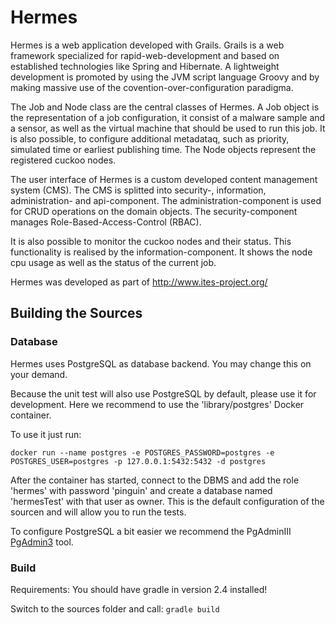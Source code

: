 Hermes
======

Hermes is a web application developed with Grails. Grails is a web framework specialized for rapid-web-development and based on established technologies like Spring and Hibernate. A lightweight development is promoted by using the JVM script language Groovy and by making massive use of the covention-over-configuration paradigma.

The Job and Node class are the central classes of Hermes. A Job object is the representation of a job configuration, it consist of a malware sample and a sensor, as well as the virtual machine that should be used to run this job. It is also possible, to configure additional metadataq, such as priority, simulated time or earliest publishing time. The Node objects represent the registered cuckoo nodes.

The user interface of Hermes is a custom developed content management system (CMS). The CMS is splitted into security-, information, administration- and api-component. The administration-component is used for CRUD operations on the domain objects. The security-component manages Role-Based-Access-Control (RBAC).

It is also possible to monitor the cuckoo nodes and their status. This functionality is realised by the information-component. It shows the node cpu usage as well as the status of the current job.

Hermes was developed as part of http://www.ites-project.org/

## Building the Sources

### Database
Hermes uses PostgreSQL as database backend. You may change this on your demand.

Because the unit test will also use PostgreSQL by default, please use it for development. Here we recommend to use the 'library/postgres' Docker container.

To use it just run:

`docker run --name postgres -e POSTGRES_PASSWORD=postgres -e POSTGRES_USER=postgres -p 127.0.0.1:5432:5432 -d postgres`

After the container has started, connect to the DBMS and add the role 'hermes' with password 'pinguin' and create a database named 'hermesTest' with that user as owner. This is the default configuration of the sourcen and will allow you to run the tests. 

To configure PostgreSQL a bit easier we recommend the PgAdminIII [PgAdmin3](http://www.pgadmin.org/) tool.

### Build
Requirements: You should have gradle in version 2.4 installed!

Switch to the sources folder and call:
`gradle build` 
